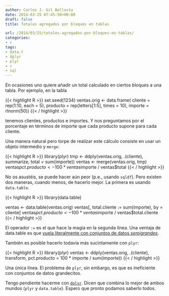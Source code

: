 ```yaml
---
author: Carlos J. Gil Bellosta
date: 2014-03-25 07:45:50+00:00
draft: false
title: Totales agregados por bloques en tablas

url: /2014/03/25/totales-agregados-por-bloques-en-tablas/
categories:
- r
tags:
- data.t
- dplyr
- plyr
- r
- sql
---
```


En ocasiones uno quiere añadir un total calculado en ciertos bloques a una tabla. Por ejemplo, en la tabla

{{< highlight R >}}
set.seed(1234)
ventas.orig <- data.frame(
    cliente = rep(1:10, each = 5),
    producto = rep(letters[1:5], times = 10),
    importe = rlnorm(50))
{{< / highlight >}}

tenemos clientes, productos e importes. Y nos preguntamos por el porcentaje en términos de importe que cada producto supone para cada cliente.

Una manera natural pero torpe de realizar este cálculo consiste en usar un objeto intermedio y `merge`:

{{< highlight R >}}
library(plyr)
tmp <- ddply(ventas.orig, .(cliente),
    summarize, total = sum(importe))
ventas <- merge(ventas.orig, tmp)
ventas$pct.producto <- 100 * ventas$importe /
    ventas$total
{{< / highlight >}}

No os asustéis, se puede hacer aún peor (p.e., usando `sqldf`). Pero existen dos maneras, cuando menos, de hacerlo mejor. La primera es usando `data.table`.

{{< highlight R >}}
library(data.table)

ventas <- data.table(ventas.orig)
ventas[, total.cliente := sum(importe), by = cliente]
ventas$pct.producto <- 100 * ventas$importe /
    ventas$total.cliente
{{< / highlight >}}

El operador `:=` es el que hace la magia en la segunda línea. Una ventaja de data.table es que [vuela literalmente con conjuntos de datos _semigrandes_](http://www.datanalytics.com/2013/05/09/data-table-ii-agregaciones/).

También es posible hacerlo todavía más sucintamente con `plyr`:

{{< highlight R >}}
library(plyr)
ventas <- ddply(ventas.orig, .(cliente),
    transform,
    pct.producto = 100 * importe / sum(importe))
{{< / highlight >}}

Una única línea. El problema de `plyr`, sin embargo, es que es ineficiente con conjuntos de datos grandecitos.

Tengo pendiente hacerme con [`dplyr`](http://cran.r-project.org/web/packages/dplyr/index.html). Dicen que combina lo mejor de ambos mundos (`plyr` y `data.table`). Espero que pronto podamos saberlo todos.
